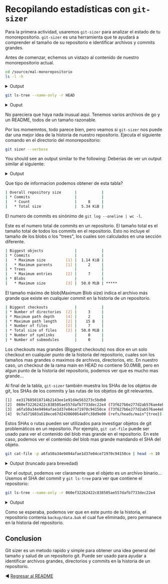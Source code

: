 # Recopilando estadísticas con `git-sizer`

Para la primera actividad, usaremos `git-sizer` para analizar el estado de tu monorepositorio. `git-sizer` es una herramienta que te ayudará a comprender el tamaño de su repositorio e identificar archivos y commits grandes.

Antes de comenzar, echemos un vistazo al contenido de nuestro monorepositorio actual.

```bash
cd /source/mal-monorepositorio
ls -l -h
```

<details><summary>Output</summary>

```bash
total 24K    
-rw-r--r--    1 root     root        1.1K May 15 22:24 LICENSE
-rw-r--r--    1 root     root         127 May 15 22:24 README.md
drwxr-xr-x    2 root     root        4.0K May 15 22:24 cmd
-rw-r--r--    1 root     root         190 May 15 22:24 go.mod
-rw-r--r--    1 root     root         896 May 15 22:24 go.sum
-rw-r--r--    1 root     root        1.1K May 15 22:24 main.go
```
</details>

```bash
git ls-tree --name-only -r HEAD
```

<details><summary>Ouput</summary>

```bash
LICENSE
README.md
cmd/root.go
go.mod
go.sum
main.go
```
</details>

No pareciera que haya nada inusual aqui. Tenemos varios archivos de go y un README, todos de un tamaño razonable.

Por los momemntos, todo parece bien, pero veamos si `git-sizer` nos puede dar una mejor idea de la historia de nuestro repositorio. Ejecuta el siguiente comando en el directorio del monorepositorio:

```bash
git sizer --verbose
```

You should see an output similar to the following:
Deberias de ver un output similar al siguiente:

<details><summary>Output</summary>

```bash
Processing blobs: 11                        
Processing trees: 12                        
Processing commits: 8                        
Matching commits to trees: 8                        
Processing annotated tags: 0                        
Processing references: 3                        
| Name                         | Value     | Level of concern               |
| ---------------------------- | --------- | ------------------------------ |
| Overall repository size      |           |                                |
| * Commits                    |           |                                |
|   * Count                    |     8     |                                |
|   * Total size               |  5.34 KiB |                                |
| * Trees                      |           |                                |
|   * Count                    |    12     |                                |
|   * Total size               |  1.44 KiB |                                |
|   * Total tree entries       |    43     |                                |
| * Blobs                      |           |                                |
|   * Count                    |    11     |                                |
|   * Total size               |  50.0 MiB |                                |
| * Annotated tags             |           |                                |
|   * Count                    |     0     |                                |
| * References                 |           |                                |
|   * Count                    |     3     |                                |
|     * Branches               |     1     |                                |
|     * Remote-tracking refs   |     2     |                                |
|                              |           |                                |
| Biggest objects              |           |                                |
| * Commits                    |           |                                |
|   * Maximum size         [1] |  1.14 KiB |                                |
|   * Maximum parents      [1] |     2     |                                |
| * Trees                      |           |                                |
|   * Maximum entries      [2] |     7     |                                |
| * Blobs                      |           |                                |
|   * Maximum size         [3] |  50.0 MiB | *****                          |
|                              |           |                                |
| History structure            |           |                                |
| * Maximum history depth      |     8     |                                |
| * Maximum tag depth          |     0     |                                |
|                              |           |                                |
| Biggest checkouts            |           |                                |
| * Number of directories  [2] |     3     |                                |
| * Maximum path depth     [4] |     2     |                                |
| * Maximum path length    [2] |    15 B   |                                |
| * Number of files        [2] |     7     |                                |
| * Total size of files    [2] |  50.0 MiB |                                |
| * Number of symlinks         |     0     |                                |
| * Number of submodules       |     0     |                                |

[1]  ee317685018714b2143ee1e91d4e563273c5bdb0
[2]  060ef32262422c838505ae557dafb7733dec22e4 (73f627b6e277d2ab576ae4ebbcd4408a362c5437^{tree})
[3]  a6fa50a34e9494afae1d37e04ce71970c94150ce (73f627b6e277d2ab576ae4ebbcd4408a362c5437:backup/data.bak)
[4]  9c7a571683a510ece67d243860054a9fc38d9e00 (refs/heads/main^{tree})
```

</details>

Que tipo de informacion podemos obtener de esta tabla?

```bash
| Overall repository size      |           |                                |
| * Commits                    |           |                                |
|   * Count                    |     8     |                                |
|   * Total size               |  5.34 KiB |                                |
```

El numero de commits es sinónimo de `git log --oneline | wc -l`.

Este es el numero total de commits en un repositorio. El tamaño total es el tamaño total de todos los commits en el repositorio. Esto no incluye el tamaño de los blobs o los "trees", los cuales son calculados en una sección diferente.

```bash
| Biggest objects              |           |                                |
| * Commits                    |           |                                |
|   * Maximum size         [1] |  1.14 KiB |                                |
|   * Maximum parents      [1] |     2     |                                |
| * Trees                      |           |                                |
|   * Maximum entries      [2] |     7     |                                |
| * Blobs                      |           |                                |
|   * Maximum size         [3] |  50.0 MiB | *****                          |
```
El tamaño máximo de blob(Maximum Blob size) indica el archivo más grande que existe en cualquier commit en la historia de un repositorio.

```bash
| Biggest checkouts            |           |                                |
| * Number of directories  [2] |     3     |                                |
| * Maximum path depth     [4] |     2     |                                |
| * Maximum path length    [2] |    15 B   |                                |
| * Number of files        [2] |     7     |                                |
| * Total size of files    [2] |  50.0 MiB |                                |
| * Number of symlinks         |     0     |                                |
| * Number of submodules       |     0     |                                |
```

Los checkouts mas grandes (Biggest checkouts) nos dice en un solo checkout en cualquier punto de la historia del repositorio, cuales son los tamaños mas grandes o maximos de archivos, directorios, etc. En nuestro caso, un checkout de la rama main en HEAD no contiene 50.0MiB, pero en algun punto de la historia del repositorio, podemos ver que es mucho mas grande...

Al final de la tabla, `git-sizer` también muestra los SHAs de los objetos de git, los SHAs de los commits y las rutas de los objetos de git relevantes.

```bash
[1]  ee317685018714b2143ee1e91d4e563273c5bdb0
[2]  060ef32262422c838505ae557dafb7733dec22e4 (73f627b6e277d2ab576ae4ebbcd4408a362c5437^{tree})
[3]  a6fa50a34e9494afae1d37e04ce71970c94150ce (73f627b6e277d2ab576ae4ebbcd4408a362c5437:backup/data.bak)
[4]  9c7a571683a510ece67d243860054a9fc38d9e00 (refs/heads/main^{tree})
```

Estos SHAs o rutas pueden ser utilizados para investigar objetos de git problemáticos en un repositorio. 
Por ejemplo, `git cat-file` puede ser usado para ver el contenido del blob mas grande en el repositorio. 
En este caso, podemos ver el contenido del blob mas grande mandando el SHA del objeto.

```bash
git cat-file -p a6fa50a34e9494afae1d37e04ce71970c94150ce | head -n 10
```

<details><summary>Output (truncado para brevedad)</summary>

```bash
���ֶ���� ���t�F�j������Y�Iv���sMq}��\ZD���e��4$�\km�Z1O���i^Hp����ۙx�.x�~�7�`T�L.͠7׺��jApfeӝ�?0���]�|结�k�_�P��tV0��$�C�ﵻw�J|���35��0��I�D�������N���/���l�Buz��������8�I*��F��|��啕���o/�)څ�<     n+�����,r��������rZ���������%�bB<Xc�a�,Z���n������-�c�����,
��.���׳������.,w��B3#�XG���r
                            3j�0)~~۸���!wP��̻NМ��bn�������ޡ���]jk�̯S+-�[�Y��!la�ڙ�LT�
                                                                                   �3��|x�o(U�����9�6�c��;y����W��Ϋ�iҼ7h
                                                                                                                        G�ؓI�d^��b�q���%�zg�h
                                                                                                                                            �ȏ(a:�;04l��~;�B*�T���SG�o���h%�9�5]bU_o�m�a?�F-u�%>�H5��|e3T�j��t��D��>Q���U>�=2TF.�тus��I�L[�;��(�덾����ze�*�1^�8E�X�6z�#4��"��A��`J"�Dr�G�$�lÜS�/>
        ��^�,��s�����7��ݶ52v    �yn�iU1�{ ?[o�|{�uX�;�7���L�]6|ٓ��b �-����m�a/$�,��MK�-<����1��迼����pl>EC+b�#�YE�N��q�7�Z�Ěi90�iè/�Y:'�5c�v�tq/}x�͞,������Ѐc5Y����"��}�Օ
��p�i���pp��e�T]�Oco��w+;�      p�B�8�
!��7��[HQ�B�!�x����*w硁��\���F��IE�K��A�I�'
                                 �
                                  �7Вg��
                                        �4��~��nĩ�:Mg� Ea�87����aO���q\ګ�֠��GI76Q�3XL1�9ע��:����v���YQW$�"�@�@�_�}q��J���*Q0f��CՏUz. ��3�N��|A,�^�]i�\2�3�V�H��8�M`_a���NB:ͽ3�
                                                                                                                                                                             _D�C3�=�   ��&75��$�4ƊCŐ��2&�z����h2ѱ ���1�ya9N��Z&��R�����"t҂<<@�d�zU3t��ؖ­MP&����jǷ���k�a�J�hJ@��8A��v�/��-��g<ut��L�)�7�Q�2>F7�8M����p��e@~a�             �'�)�g�R��Y�E�g���q�N�tz�'c�p�!�%�q^�6D�恧�
ڭ"�W*�_�                                                                                  ��aLF�\M.�7�G0ݕ�]�8b
        �`���?���P�� Y�
F�Y�R�I�}�d��s!U�Ts�R�Qt-"�"T�ս!���0�@����X3��z�HҠb��x
9���F�z�ŧ��HV�t�h�[T�Y�]�l6�yԢܓB��;}��|e���=�q�zFt�z{D&�$��T�m#-A�bʼ�ZǶ�8<we���[�$U\b�Au�������H@��S>`/b�Cl1����v�_���M�.�&���9�i�x\�,{�7J�[pUmpQ���Eț�$�������,a����%�x���s�ź"Dqc44�� 5>c<[��"O6��Vp�*}@~�n��{��}����1�'�2�B
                                                                                                                                                                                                                             rD�0hϵy�ݷ���!��M8�������Ã'xA���?�LyQ+�R�� ҩH
```

</details>

Por el output, podemos ver claramente que el objeto es un archivo binario... Usemos el SHA del commit y `git ls-tree` para ver que contiene el repositorio:

```bash
git ls-tree --name-only -r 060ef32262422c838505ae557dafb7733dec22e4
```

<details><summary>Output</summary>

```bash
LICENSE
README.md
backup/data.bak
cmd/root.go
go.mod
go.sum
main.go
```
</details>

Como se esperaba, podemos ver que en este punto de la historia, el repositorio contenia `backup/data.bak` el cual fue eliminado, pero permanece en la historia del repositorio.

## Conclusion

Git sizer es un metodo rapido y simple para obtener una idea general del tamaño y salud de un repositorio git. Puede ser usado para ayudar a identificar archivos grandes, directorios y commits en la historia de un repositorio.

:arrow_backward: [Regresar al README](../README.md)